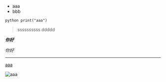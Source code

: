 - aaa
- bbb

`python print("aaa")`

> ssssssssss
> ddddd

***你好***

*你好*

---

[aaa](www.bai.com)

![aaa](https://live.staticflickr.com/65535/50379473746_ce62165560_b.jpg)